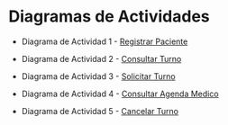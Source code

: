 # Diagramas de Actividades

+ Diagrama de Actividad  1 - [Registrar Paciente](https://drive.google.com/file/d/1xMR3ZO4J7vft2JmovaoNcGsn0Gr5UX_L/view?usp=sharing)

+ Diagrama de Actividad  2 - [Consultar Turno](https://drive.google.com/file/d/1KGylg3CR_qyEIJQACq2z9110KN510OtM/view?usp=sharing)

+  Diagrama de Actividad 3 - [Solicitar Turno](https://drive.google.com/file/d/1V0sr0OEsktIBFQSPz98BsXJBZC6SuM2x/view?usp=sharing)

+  Diagrama de Actividad 4 - [Consultar Agenda Medico](https://drive.google.com/file/d/1yA0yaRQl1m-gvuxkRVQWl8idE8eujAVI/view?usp=sharing)

+ Diagrama de Actividad  5 - [Cancelar Turno](https://drive.google.com/file/d/19Mph70-h6ebZbMV1K3R3u7I5wjztXGC9/view?usp=sharing)
